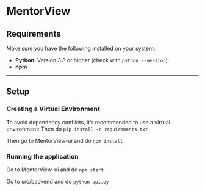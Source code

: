# MentorView

## Requirements

Make sure you have the following installed on your system:
- **Python**: Version 3.8 or higher (check with `python --version`).
- **npm**

---

## Setup

### Creating a Virtual Environment

To avoid dependency conflicts, it’s recommended to use a virtual environment:
Then do ``` pip install -r requirements.txt ```

Then go to MentorView-ui and do ``` npm install ``` 

### Running the application ###
Go to MentorView-ui and do ``` npm start ``` 

Go to src/backend and do ``` python api.py ```
